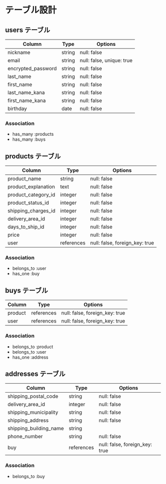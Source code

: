 # テーブル設計

## users テーブル

| Column                  | Type    | Options                  |
| ------------------------| ------- | ------------------------ |
| nickname                | string  | null: false              |
| email                   | string  | null: false, unique: true|
| encrypted_password      | string  | null: false              |
| last_name               | string  | null: false              |
| first_name              | string  | null: false              |
| last_name_kana          | string  | null: false              |
| first_name_kana         | string  | null: false              |
| birthday                | date    | null: false              |

### Association

- has_many :products
- has_many :buys


## products テーブル

| Column                 | Type       | Options                        |
| ---------------------- | ---------- | ------------------------------ |
| product_name           | string     | null: false                    |
| product_explanation    | text       | null: false                    |
| product_category_id    | integer    | null: false                    |
| product_status_id      | integer    | null: false                    |
| shipping_charges_id    | integer    | null: false                    |
| delivery_area_id       | integer    | null: false                    |
| days_to_ship_id        | integer    | null: false                    |
| price                  | integer    | null: false                    |
| user                   | references | null: false, foreign_key: true |

### Association
- belongs_to :user
- has_one    :buy


## buys テーブル

| Column                 | Type       | Options                        |
| ---------------------- | ---------- | ------------------------------ |
| product                | references | null: false, foreign_key: true |
| user                   | references | null: false, foreign_key: true |

### Association
- belongs_to :product
- belongs_to :user
- has_one    :address



## addresses テーブル

| Column                 | Type       | Options                        |
| ---------------------- | ---------- | ------------------------------ |
| shipping_postal_code   | string     | null: false                    |
| delivery_area_id       | integer    | null: false                    |
| shipping_municipality  | string     | null: false                    |
| shipping_address       | string     | null: false                    |
| shipping_building_name | string     |                                |
| phone_number           | string     | null: false                    |
| buy                    | references | null: false, foreign_key: true |

### Association
- belongs_to :buy
